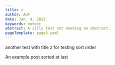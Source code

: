 ```yaml
---
title: z
author: AUF
date: Jan. 4, 2022
keywords: notest
abstract: A silly text not needing an abstract.
pageTemplate: page3.yaml
---
```


another test with title z for testing sort order



  An example post sorted at last
